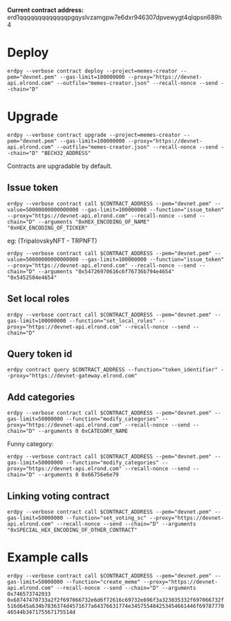 **Current contract address:** erd1qqqqqqqqqqqqqpgqyslvzamgpw7e6dxr946307dpvewygt4qlqpsn689h4

# Deploy

`erdpy --verbose contract deploy --project=memes-creator --pem="devnet.pem" --gas-limit=100000000 --proxy="https://devnet-api.elrond.com" --outfile="memes-creator.json" --recall-nonce --send --chain="D"`

# Upgrade

`erdpy --verbose contract upgrade --project=memes-creator --pem="devnet.pem" --gas-limit=100000000 --proxy="https://devnet-api.elrond.com" --outfile="memes-creator.json" --recall-nonce --send --chain="D" "BECH32_ADDRESS"`

Contracts are upgradable by default.

## Issue token
`erdpy --verbose contract call $CONTRACT_ADDRESS --pem="devnet.pem" --value=50000000000000000 --gas-limit=100000000 --function="issue_token" --proxy="https://devnet-api.elrond.com" --recall-nonce --send --chain="D" --arguments "0xHEX_ENCODING_OF_NAME" "0xHEX_ENCODING_OF_TICKER"`

eg: (TripalovskyNFT - TRPNFT)

`erdpy --verbose contract call $CONTRACT_ADDRESS --pem="devnet.pem" --value=50000000000000000 --gas-limit=100000000 --function="issue_token" --proxy="https://devnet-api.elrond.com" --recall-nonce --send --chain="D" --arguments "0x54726970616c6f76736b794e4654" "0x5452504e4654"`

## Set local roles

`erdpy --verbose contract call $CONTRACT_ADDRESS --pem="devnet.pem" --gas-limit=100000000 --function="set_local_roles" --proxy="https://devnet-api.elrond.com" --recall-nonce --send --chain="D"`

## Query token id

`erdpy contract query $CONTRACT_ADDRESS --function="token_identifier" --proxy="https://devnet-gateway.elrond.com"`

## Add categories
`erdpy --verbose contract call $CONTRACT_ADDRESS --pem="devnet.pem" --gas-limit=50000000 --function="modify_categories" --proxy="https://devnet-api.elrond.com" --recall-nonce --send --chain="D" --arguments 0 0xCATEGORY_NAME`

Funny category:

`erdpy --verbose contract call $CONTRACT_ADDRESS --pem="devnet.pem" --gas-limit=50000000 --function="modify_categories" --proxy="https://devnet-api.elrond.com" --recall-nonce --send --chain="D" --arguments 0 0x66756e6e79`

## Linking voting contract
`erdpy --verbose contract call $CONTRACT_ADDRESS --pem="devnet.pem" --gas-limit=50000000 --function="set_voting_sc" --proxy="https://devnet-api.elrond.com" --recall-nonce --send --chain="D" --arguments "0xSPECIAL_HEX_ENCODING_OF_OTHER_CONTRACT"`


# Example calls

`erdpy --verbose contract call $CONTRACT_ADDRESS --pem="devnet.pem" --gas-limit=50000000 --function="create_meme" --proxy="https://devnet-api.elrond.com" --recall-nonce --send --chain="D" --arguments 0x746573742033 0x68747470733a2f2f697066732e6d6f72616c69732e696f3a323035332f697066732f516d645a634b7836374d4571677a64376631774e345755484253454661446f6978777046544b347175567175514d`
